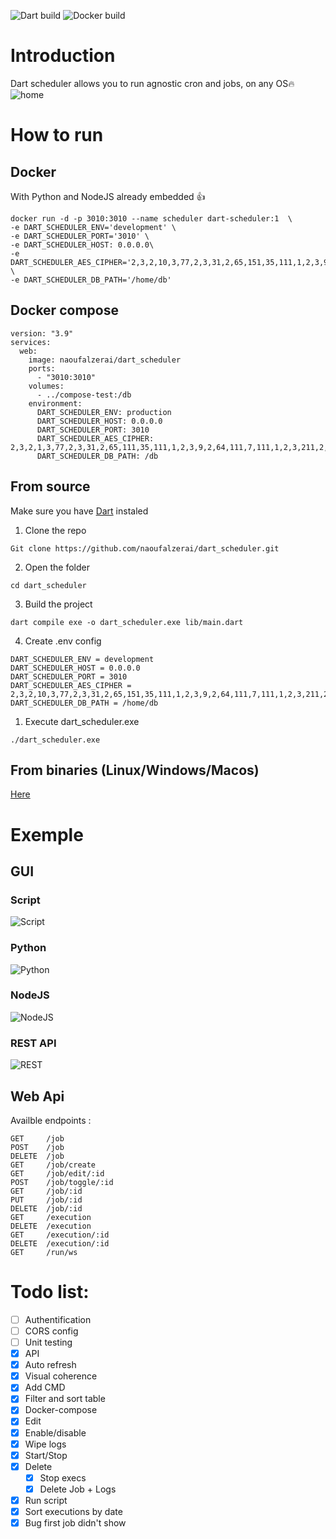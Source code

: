 ![Dart build](https://github.com/naoufalzerai/dart_scheduler/actions/workflows/dart.yml/badge.svg)
![Docker build](https://github.com/naoufalzerai/dart_scheduler/actions/workflows/docker-image.yml/badge.svg)

# Introduction
Dart scheduler allows you to run agnostic cron and jobs, on any OS🔥
![home](doc/img/doc.gif)
# How to run

## Docker
With Python and NodeJS already embedded 👍
```
docker run -d -p 3010:3010 --name scheduler dart-scheduler:1  \
-e DART_SCHEDULER_ENV='development' \
-e DART_SCHEDULER_PORT='3010' \
-e DART_SCHEDULER_HOST: 0.0.0.0\
-e DART_SCHEDULER_AES_CIPHER='2,3,2,10,3,77,2,3,31,2,65,151,35,111,1,2,3,9,2,64,111,7,111,1,2,3,211,2,34,111,33,111' \
-e DART_SCHEDULER_DB_PATH='/home/db' 
```
## Docker compose
```
version: "3.9"
services:
  web:
    image: naoufalzerai/dart_scheduler
    ports:
      - "3010:3010"
    volumes:
      - ../compose-test:/db
    environment:
      DART_SCHEDULER_ENV: production
      DART_SCHEDULER_HOST: 0.0.0.0
      DART_SCHEDULER_PORT: 3010
      DART_SCHEDULER_AES_CIPHER: 2,3,2,1,3,77,2,3,31,2,65,111,35,111,1,2,3,9,2,64,111,7,111,1,2,3,211,2,34,111,33,111
      DART_SCHEDULER_DB_PATH: /db
```

## From source
Make sure you have [Dart](https://dart.dev/get-dart) instaled 

1. Clone the repo
```
Git clone https://github.com/naoufalzerai/dart_scheduler.git
```
2. Open the folder
```
cd dart_scheduler
```
3. Build the project 
```
dart compile exe -o dart_scheduler.exe lib/main.dart   
```
4. Create .env config
```
DART_SCHEDULER_ENV = development
DART_SCHEDULER_HOST = 0.0.0.0
DART_SCHEDULER_PORT = 3010
DART_SCHEDULER_AES_CIPHER = 2,3,2,10,3,77,2,3,31,2,65,151,35,111,1,2,3,9,2,64,111,7,111,1,2,3,211,2,34,111,33,111
DART_SCHEDULER_DB_PATH = /home/db
```

1. Execute dart_scheduler.exe
```
./dart_scheduler.exe 
```

## From binaries (Linux/Windows/Macos)

[Here](https://github.com/naoufalzerai/dart_scheduler/releases)

# Exemple
## GUI
### Script
![Script](doc/img/sh.png)
### Python
![Python](doc/img/python.png)
### NodeJS
![NodeJS](doc/img/node.png)
### REST API
![REST](doc/img/REST.png)
## Web Api
Availble endpoints : 

    GET     /job
    POST    /job
    DELETE  /job
    GET     /job/create
    GET     /job/edit/:id
    POST    /job/toggle/:id
    GET     /job/:id
    PUT     /job/:id
    DELETE  /job/:id
    GET     /execution
    DELETE  /execution
    GET     /execution/:id
    DELETE  /execution/:id
    GET     /run/ws
    
# Todo list:
- [ ] Authentification
- [ ] CORS config
- [ ] Unit testing
- [x] API
- [x] Auto refresh
- [x] Visual coherence
- [x] Add CMD
- [x] Filter and sort table
- [x] Docker-compose
- [x] Edit 
- [x] Enable/disable
- [x] Wipe logs 
- [x] Start/Stop 
- [x] Delete
  - [x] Stop execs
  - [x] Delete Job + Logs
- [x] Run script
- [x] Sort executions by date
- [x] Bug first job didn't show
